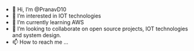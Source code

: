 - 👋 Hi, I’m @PranavD10
- 👀 I’m interested in IOT technologies
- 🌱 I’m currently learning AWS
- 💞️ I’m looking to collaborate on open source projects, IOT technologies and system design.
- 📫 How to reach me ...

<!---
PranavD10/PranavD10 is a ✨ special ✨ repository because its `README.md` (this file) appears on your GitHub profile.
You can click the Preview link to take a look at your changes.
--->
